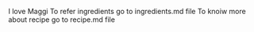 I love Maggi
To refer ingredients go to ingredients.md file
To knoiw more about recipe go to recipe.md file
